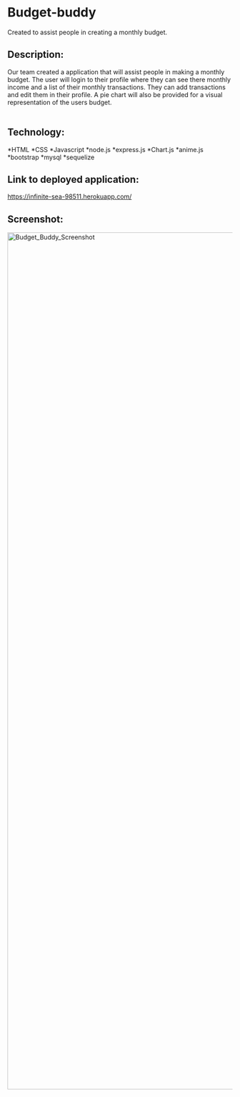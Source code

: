 # Budget-buddy
Created to assist people in creating a monthly budget.

## Description:</br>
Our team created a application that will assist people in making a monthly budget. The user will login to their profile where they can see there monthly income and a list of their monthly transactions. They can add transactions and edit them in their profile. A pie chart will also be provided for a visual representation of the users budget.</br></br>

## Technology:</br>
*HTML
*CSS
*Javascript
*node.js
*express.js
*Chart.js
*anime.js
*bootstrap
*mysql
*sequelize

## Link to deployed application:</br>
https://infinite-sea-98511.herokuapp.com/


## Screenshot:</br>
<img width="1920" alt="Budget_Buddy_Screenshot" src="https://user-images.githubusercontent.com/88754114/144938032-de85ea09-6806-49bd-a6cf-920a910197f7.png">
